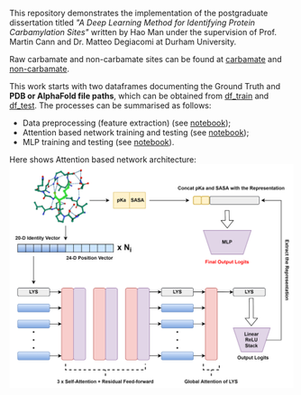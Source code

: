 This repository demonstrates the implementation of the postgraduate dissertation titled *"A Deep Learning Method for Identifying Protein Carbamylation Sites"* written by Hao Man under the supervision of Prof. Martin Cann and Dr. Matteo Degiacomi at Durham University.

Raw carbamate and non-carbamate sites can be found at [carbamate](https://github.com/manhao9843/AttentionBasedNetwork/blob/main/Data/raw_positive_sites.csv) and [non-carbamate](https://github.com/manhao9843/AttentionBasedNetwork/blob/main/Data/raw_negative_sites.csv).

This work starts with two dataframes documenting the Ground Truth and **PDB or AlphaFold file paths**, which can be obtained from [df_train](https://github.com/manhao9843/AttentionBasedNetwork/blob/main/Data/df_train.csv) and [df_test](https://github.com/manhao9843/AttentionBasedNetwork/blob/main/Data/df_test.csv). The processes can be summarised as follows:
* Data preprocessing (feature extraction) (see [notebook](https://github.com/manhao9843/AttentionBasedNetwork/blob/main/Preparation%20of%20Training%20and%20Test%20Data.ipynb));
* Attention based network training and testing (see [notebook](https://github.com/manhao9843/AttentionBasedNetwork/blob/main/Notebook_AttentionBasedNet.ipynb));
* MLP training and testing (see [notebook](https://github.com/manhao9843/AttentionBasedNetwork/blob/main/Notebook_MLP.ipynb)).

Here shows Attention based network architecture:
![This is an image](https://github.com/manhao9843/AttentionBasedNetwork/blob/main/new%20network.png)
